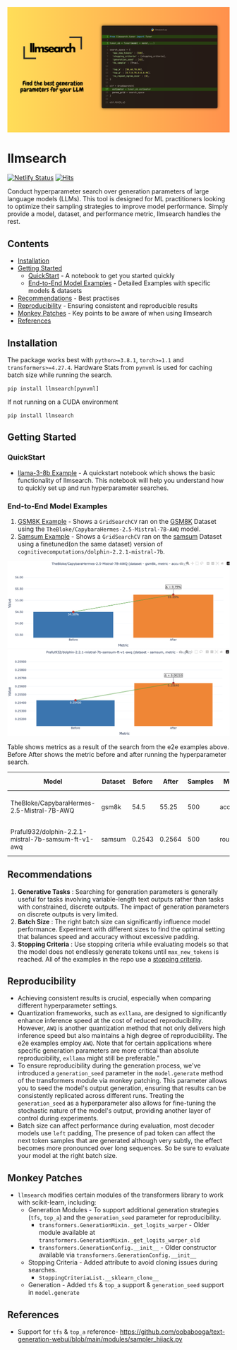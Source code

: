 ![llmsearch](assets/llmsearch.png)
# llmsearch

[![Netlify Status](https://api.netlify.com/api/v1/badges/90e52247-da13-447b-b2eb-8f169a514877/deploy-status)](https://app.netlify.com/sites/llmsearch/deploys)
[![Hits](https://hits.seeyoufarm.com/api/count/incr/badge.svg?url=https%3A%2F%2Fgithub.com%2FPraful932%2Fllmsearch&count_bg=%2379C83D&title_bg=%23555555&icon=&icon_color=%23E7E7E7&title=hits&edge_flat=false)](https://hits.seeyoufarm.com)

Conduct hyperparameter search over generation parameters of large language models (LLMs). This tool is designed for ML practitioners looking to optimize their sampling strategies to improve model performance. Simply provide a model, dataset, and performance metric, llmsearch handles the rest.

## Contents
- [Installation](#installation)
- [Getting Started](#getting-started)
    - [QuickStart](#quickstart) - A notebook to get you started quickly
    - [End-to-End Model Examples](#end-to-end-model-examples) - Detailed Examples with specific models & datasets
- [Recommendations](#recommendations) - Best practises
- [Reproducibility](#reproducibility) - Ensuring consistent and reproducible results
- [Monkey Patches](#monkey-patches) - Key points to be aware of when using llmsearch
- [References](#references)


## Installation
The package works best with `python>=3.8.1`, `torch>=1.1` and `transformers>=4.27.4`. Hardware Stats from `pynvml` is used for caching batch size while running the search.
```
pip install llmsearch[pynvml]
```
If not running on a CUDA environment
```
pip install llmsearch
```

## Getting Started

### QuickStart
- [llama-3-8b Example](https://github.com/Praful932/llmsearch/blob/main/examples/llmsearch_quickstart.ipynb) - A quickstart notebook which shows the basic functionality of llmsearch. This notebook will help you understand how to quickly set up and run hyperparameter searches.

### End-to-End Model Examples
1. [GSM8K Example](https://github.com/Praful932/llmsearch/blob/main/examples/gsm8k_example.ipynb) - Shows a `GridSearchCV` ran on the [GSM8K](https://huggingface.co/datasets/gsm8k) Dataset using the `TheBloke/CapybaraHermes-2.5-Mistral-7B-AWQ` model.
2. [Samsum Example](https://github.com/Praful932/llmsearch/blob/main/examples/samsum_example.ipynb) - Shows a `GridSearchCV` ran on the [samsum](https://huggingface.co/datasets/samsum) Dataset
using a finetuned(on the same dataset) version of `cognitivecomputations/dolphin-2.2.1-mistral-7b`.

![llmsearch](assets/bm_gsm8k.png)
![llmsearch](assets/bm_samsum.png)

Table shows metrics as a result of the search from the e2e examples above. Before After shows the metric before and after running the hyperparameter search.

| Model                                                   | Dataset | Before  | After   | Samples | Metric    | Best Parameters                                                                                                                                                     | Metric File                                            |
|---------------------------------------------------------|---------|---------|---------|---------|-----------|---------------------------------------------------------------------------------------------------------------------------------------------------------------------|-------------------------------------------------------------|
| TheBloke/CapybaraHermes-2.5-Mistral-7B-AWQ              | gsm8k   | 54.5  | 55.25  | 500     | accuracy  | {'do_sample': True, 'generation_seed': 42, 'max_new_tokens': 500, 'no_repeat_ngram_size': 0, 'stopping_criteria': [<llmsearch.scripts.stopping_criteria.MultiTokenStoppingCriteria object at 0x7f8f9e357c40>], 'top_k': 10, 'top_p': 0.7} | [metric_file](https://github.com/Praful932/llmsearch/blob/main/examples/gsm-8k-best-params-500s-capybara-7b.json)  |
| Praful932/dolphin-2.2.1-mistral-7b-samsum-ft-v1-awq     | samsum  | 0.2543 | 0.2564 | 500     | rouge_2   | {'do_sample': True, 'generation_seed': 42, 'max_new_tokens': 70, 'no_repeat_ngram_size': 0, 'stopping_criteria': [<llmsearch.scripts.stopping_criteria.MultiTokenStoppingCriteria object at 0x7f3b38303610>], 'temperature': 0.1, 'top_k': 50}  | [metric_file](https://github.com/Praful932/llmsearch/blob/main/examples/samsum-best-params-500s-tune-capybara-7b.json)  |



## Recommendations
1. **Generative Tasks** : Searching for generation parameters is generally useful for tasks involving variable-length text outputs rather than tasks with constrained, discrete outputs. The impact of generation parameters on discrete outputs is very limited.
2. **Batch Size** : The right batch size can significantly influence model performance. Experiment with different sizes to find the optimal setting that balances speed and accuracy without excessive padding.
3. **Stopping Criteria** : Use stopping criteria while evaluating models so that the model does not endlessly generate tokens until `max_new_tokens` is reached. All of the examples in the repo use a [stopping criteria](https://github.com/Praful932/llmsearch/blob/main/llmsearch/scripts/stopping_criteria.py).

## Reproducibility
- Achieving consistent results is crucial, especially when comparing different hyperparameter settings.
- Quantization frameworks, such as `exllama`, are designed to significantly enhance inference speed at the cost of reduced reproducibility. However, `AWQ` is another quantization method that not only delivers high inference speed but also maintains a high degree of reproducibility. The e2e examples employ `AWQ`. Note that for certain applications where specific generation parameters are more critical than absolute reproducibility, `exllama` might still be preferable."
- To ensure reproducibility during the generation process, we've introduced a `generation_seed` parameter in the `model.generate` method of the transformers module via monkey patching. This parameter allows you to seed the model's output generation, ensuring that results can be consistently replicated across different runs. Treating the `generation_seed` as a hyperparameter also allows for fine-tuning the stochastic nature of the model's output, providing another layer of control during experiments.
- Batch size can affect performance during evaluation, most decoder models use `left` padding, The presence of pad token can affect the next token samples that are generated although very subtly, the effect becomes more pronounced over long sequences. So be sure to evaluate your model at the right batch size.

## Monkey Patches
- `llmsearch` modifies certain modules of the transformers library to work with scikit-learn, including:
    - Generation Modules - To support additional generation strategies (`tfs`, `top_a`) and the `generation_seed` parameter for reproducibility.
        - `transformers.GenerationMixin._get_logits_warper` - Older module available at `transformers.GenerationMixin._get_logits_warper_old`
        - `transformers.GenerationConfig.__init__` - Older constructor available via `transformers.GenerationConfig.__init__`
    - Stopping Criteria - Added attribute to avoid cloning issues during searches.
        - `StoppingCriteriaList.__sklearn_clone__`
    - Generation - Added `tfs` & `top_a` support & `generation_seed` support in `model.generate`

## References
- Support for `tfs` & `top_a` reference- https://github.com/oobabooga/text-generation-webui/blob/main/modules/sampler_hijack.py
